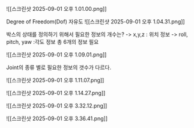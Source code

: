 ![[스크린샷 2025-09-01 오후 1.01.00.png]]


Degree of Freedom(Dof) 자유도
![[스크린샷 2025-09-01 오후 1.04.31.png]]

박스의 상태를 정의하기 위해서 필요한 정보의 개수는?
-> x,y,z : 위치 정보
-> roll, pitch, yaw :각도 정보
총 6개의 정보 필요

![[스크린샷 2025-09-01 오후 1.09.01.png]]

Joint의 종류 별로 필요한 정보의 갯수가 다르다.

![[스크린샷 2025-09-01 오후 1.11.07.png]]


![[스크린샷 2025-09-01 오후 1.14.27.png]]

![[스크린샷 2025-09-01 오후 3.32.12.png]]

![[스크린샷 2025-09-01 오후 3.36.41.png]]

